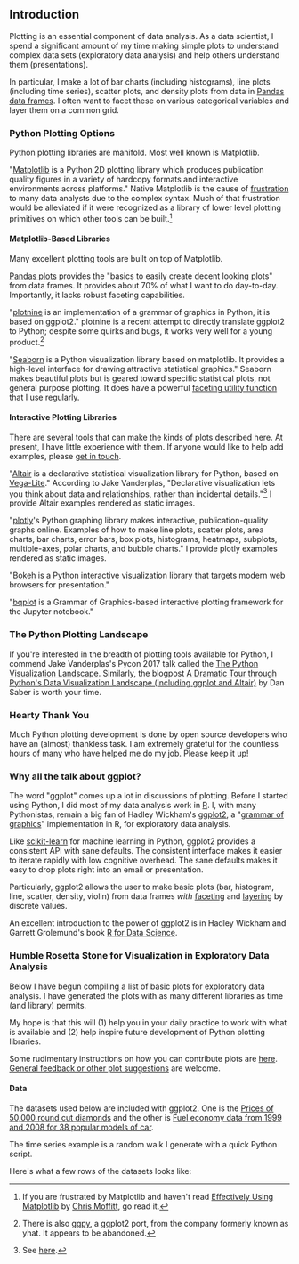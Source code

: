 ## Introduction
Plotting is an essential component of data analysis. As a data scientist,
I spend a significant amount of my time making simple plots to understand complex data sets (exploratory data analysis) and help others understand them (presentations).

In particular, I make a lot of bar charts (including histograms), line plots (including time series), scatter plots, and density plots from data in [Pandas data frames](https://pandas.pydata.org/pandas-docs/stable/generated/pandas.DataFrame.html "pandas.DataFrame documentation"). I often want to facet these on various categorical variables and layer them on a common grid.

### Python Plotting Options

Python plotting libraries are manifold. Most well known is Matplotlib.

"[Matplotlib](https://matplotlib.org/ "Matplotlib: Python plotting") is a Python 2D plotting library which produces publication quality figures in a variety of hardcopy formats and interactive environments across platforms." Native Matplotlib is the cause of [frustration](https://stackoverflow.com/questions/tagged/matplotlib) to many data analysts due to the complex syntax. Much of that frustration would be alleviated if it were recognized as a library of lower level plotting primitives on which other tools can be built.[^frustration]

[^frustration]: If you are frustrated by Matplotlib and haven't read [Effectively Using Matplotlib](http://pbpython.com/effective-matplotlib.html) by [Chris Moffitt](https://twitter.com/chris1610), go read it.

#### Matplotlib-Based Libraries

Many excellent plotting tools are built on top of Matplotlib.

[Pandas plots](https://pandas.pydata.org/pandas-docs/stable/visualization.html "pandas documentation") provides the "basics to easily create decent looking plots" from data frames. It provides about 70% of what I want to do day-to-day. Importantly, it lacks robust faceting capabilities.

"[plotnine](https://plotnine.readthedocs.io/en/stable/) is an implementation of a grammar of graphics in Python, it is based on ggplot2." plotnine is a recent attempt to directly translate ggplot2 to Python; despite some quirks and bugs, it works very well for a young product.[^ggpy]

"[Seaborn](https://seaborn.pydata.org/ "Seaborn: statistical data visualization") is a Python visualization library based on matplotlib. It provides a high-level interface for drawing attractive statistical graphics." Seaborn makes beautiful plots but is geared toward specific statistical plots, not general purpose plotting. It does have a powerful [faceting utility function](http://seaborn.pydata.org/tutorial/axis_grids.html) that I use regularly.

[^ggpy]: There is also [ggpy](https://github.com/yhat/ggpy "ggplot port for python"), a ggplot2 port, from the company formerly known as yhat. It appears to be abandoned.

#### Interactive Plotting Libraries

There are several tools that can make the kinds of plots described here. At present, I have little experience with them. If anyone would like to help add examples, please [get in touch](https://github.com/tdhopper/pythonplot.com).

"[Altair](https://altair-viz.github.io/ "Declarative Visualization in Python") is a declarative statistical visualization library for Python, based on [Vega-Lite](https://vega.github.io/vega-lite/ "Vega-Lite: A High-Level Visualization Grammar for Interactive Graphics")." According to Jake Vanderplas, "Declarative visualization lets you think about data and relationships, rather than incidental details."[^jake] I provide Altair examples rendered as static images.

[^jake]: See [here](https://speakerdeck.com/jakevdp/visualization-in-python-with-altair).

"[plotly](https://plot.ly/ "Plotly - Make charts and dashboards online")'s Python graphing library makes interactive, publication-quality graphs online. Examples of how to make line plots, scatter plots, area charts, bar charts, error bars, box plots, histograms, heatmaps, subplots, multiple-axes, polar charts, and bubble charts." I provide plotly examples rendered as static images.

"[Bokeh](http://bokeh.pydata.org/en/latest/ "Python interactive visualization library") is a Python interactive visualization library that targets modern web browsers for presentation."

"[bqplot](https://github.com/bloomberg/bqplot) is a Grammar of Graphics-based interactive plotting framework for the Jupyter notebook."

### The Python Plotting Landscape

If you're interested in the breadth of plotting tools available for Python, I commend Jake Vanderplas's Pycon 2017 talk called the [The Python Visualization Landscape](https://www.youtube.com/watch?v=FytuB8nFHPQ). Similarly, the blogpost [A Dramatic Tour through Python's Data Visualization Landscape (including ggplot and Altair)](https://dsaber.com/2016/10/02/a-dramatic-tour-through-pythons-data-visualization-landscape-including-ggplot-and-altair/) by Dan Saber is worth your time.

### Hearty Thank You

Much Python plotting development is done by open source developers who have an (almost) thankless task. I am extremely grateful for the countless hours of many who have helped me do my job. Please keep it up!

### Why all the talk about ggplot?

The word "ggplot" comes up a lot in discussions of plotting. Before I started using Python, I did most of my data analysis work in [R](https://cran.r-project.org/ "The Comprehensive R Archive Network"). I, with many Pythonistas, remain a big fan of Hadley Wickham's [ggplot2](http://ggplot2.org/ "ggplot2"), a "[grammar of graphics](https://www.amazon.com/Grammar-Graphics-Statistics-Computing/dp/0387245448 "The Grammar of Graphics (Statistics and Computing): Leland Wilkinson, D. Wills, D. Rope, A. Norton, R. Dubbs: 9780387245447: Amazon.com: Books")" implementation in R, for exploratory data analysis.

Like [scikit-learn](http://scikit-learn.org/ "scikit-learn: machine learning in Python") for machine learning in Python, ggplot2 provides a consistent API with sane defaults. The consistent interface makes it easier to iterate rapidly with low cognitive overhead. The sane defaults makes it easy to drop plots right into an email or presentation.

Particularly, ggplot2 allows the user to make basic plots (bar, histogram, line, scatter, density, violin) from data frames _with_ [faceting](http://ggplot2.tidyverse.org/reference/facet_grid.html) and [layering](https://rpubs.com/hadley/ggplot2-layers) by discrete values.

An excellent introduction to the power of ggplot2 is in Hadley Wickham and Garrett Grolemund's book [R for Data Science](http://r4ds.had.co.nz/data-visualisation.html).

### Humble Rosetta Stone for Visualization in Exploratory Data Analysis

Below I have begun compiling a list of basic plots for exploratory data analysis. I have generated the plots with as many different libraries as time (and library) permits.

My hope is that this will (1) help you in your daily practice to work with what is available and (2) help inspire future development of Python plotting libraries.

Some rudimentary instructions on how you can contribute plots are [here](https://github.com/tdhopper/pythonplot.com#contributing). [General feedback or other plot suggestions](https://github.com/tdhopper/pythonplot.com/issues) are welcome.

#### Data

The datasets used below are included with ggplot2. One is the [Prices of 50,000 round cut diamonds](http://ggplot2.tidyverse.org/reference/diamonds.html) and the other is [Fuel economy data from 1999 and 2008 for 38 popular models of car](http://ggplot2.tidyverse.org/reference/mpg.html).

The time series example is a random walk I generate with a quick Python script.

Here's what a few rows of the datasets looks like:

